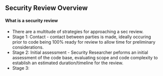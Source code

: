 ## Security Review Overview

#### What is a security review
- There are a multitude of strategies for approaching a sec review.
- Stage 1: Contact - contact between parties is made, ideally occuring prior to code being 100% ready for review to allow time for preliminary considerations.
- Stage 2: Initial assessment - Security Researcher peforms an initial assessment of the code base, evaluating scope and code complexity to establish an estimated duration/timeline for the review.
- Stage 3:   
